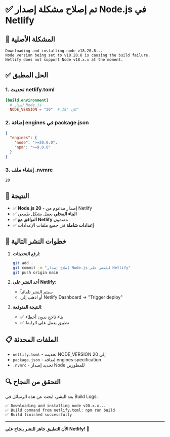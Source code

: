 # ✅ تم إصلاح مشكلة إصدار Node.js في Netlify

## 🚨 المشكلة الأصلية

```
Downloading and installing node v18.20.8...
Node version being set to v18.20.8 is causing the build failure.
Netlify does not support Node v18.x.x at the moment.
```

## ✅ الحل المطبق

### 1. **تحديث netlify.toml**

```toml
[build.environment]
  # إصدار Node.js
  NODE_VERSION = "20"  # كان "18"
```

### 2. **إضافة engines في package.json**

```json
{
  "engines": {
    "node": ">=20.0.0",
    "npm": ">=9.0.0"
  }
}
```

### 3. **إنشاء ملف .nvmrc**

```
20
```

## 🎯 النتيجة

- ✅ **Node.js 20** - إصدار مدعوم من Netlify
- ✅ **البناء المحلي** يعمل بشكل طبيعي
- ✅ **التوافق مع Netlify** مضمون
- ✅ **إعدادات شاملة** في جميع ملفات الإعدادات

## 🚀 خطوات النشر التالية

1. **ارفع التحديثات**:

   ```bash
   git add .
   git commit -m "إصلاح إصدار Node.js للنشر على Netlify"
   git push origin main
   ```

2. **أعد النشر على Netlify**:

   - سيتم النشر تلقائياً
   - أو اذهب إلى Netlify Dashboard → "Trigger deploy"

3. **النتيجة المتوقعة**:
   - ✅ بناء ناجح بدون أخطاء
   - ✅ تطبيق يعمل على الرابط

## 📋 الملفات المحدثة

- `netlify.toml` - تحديث NODE_VERSION إلى 20
- `package.json` - إضافة engines specification
- `.nvmrc` - تحديد إصدار Node للمطورين

## 🔍 التحقق من النجاح

بعد النشر، ابحث عن هذه الرسائل في Build Logs:

```
✅ Downloading and installing node v20.x.x...
✅ Build command from netlify.toml: npm run build
✅ Build finished successfully
```

---

**الآن التطبيق جاهز للنشر بنجاح على Netlify! 🎉**
